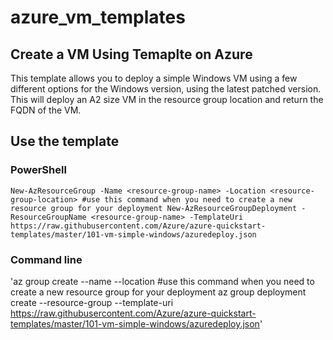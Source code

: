 # azure_vm_templates
## Create a VM Using Temaplte on Azure
This template allows you to deploy a simple Windows VM using a few different options  for the Windows version, using the latest patched version. This will deploy an A2 size VM in the resource group location and return the FQDN of the VM.

## Use the template
### PowerShell
`New-AzResourceGroup -Name <resource-group-name> -Location <resource-group-location> #use this command when you need to create a new resource group for your deployment
New-AzResourceGroupDeployment -ResourceGroupName <resource-group-name> -TemplateUri https://raw.githubusercontent.com/Azure/azure-quickstart-templates/master/101-vm-simple-windows/azuredeploy.json`
### Command line
'az group create --name <resource-group-name> --location <resource-group-location> #use this command when you need to create a new resource group for your deployment
az group deployment create --resource-group <my-resource-group> --template-uri https://raw.githubusercontent.com/Azure/azure-quickstart-templates/master/101-vm-simple-windows/azuredeploy.json'
